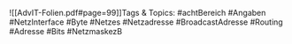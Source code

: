
![[AdvIT-Folien.pdf#page=99]]Tags & Topics:
   #achtBereich
   #Angaben
   #NetzInterface
   #Byte
   #Netzes
   #Netzadresse
   #BroadcastAdresse
   #Routing
   #Adresse
   #Bits
   #NetzmaskezB